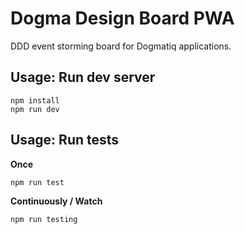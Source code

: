 # Dogma Design Board PWA

DDD event storming board for Dogmatiq applications.

## Usage: Run dev server

```shell
npm install
npm run dev
```

## Usage: Run tests

**Once**

```shell
npm run test
```

**Continuously / Watch**

```shell
npm run testing
```
